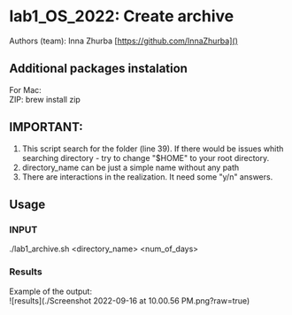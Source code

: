 # lab1_OS_2022: Create archive
Authors (team): Inna Zhurba [https://github.com/InnaZhurba]()<br>

## Additional packages instalation

For Mac:<br>
ZIP: brew install zip <br>

## IMPORTANT: 
1. This script search for the folder (line 39). If there would be issues whith searching directory - try to change "$HOME" to your root directory. <br>
2. directory_name can be just a simple name without any path <br>
3. There are interactions in the realization. It need some "y/n" answers.

## Usage

### INPUT <br>
  ./lab1_archive.sh <directory_name> <num_of_days> <br>

### Results

Example of the output: <br>
![results](./Screenshot 2022-09-16 at 10.00.56 PM.png?raw=true)

